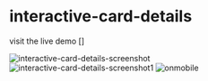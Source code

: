 # interactive-card-details

visit the live demo []

![interactive-card-details-screenshot](https://user-images.githubusercontent.com/88990104/214237351-04971c95-37d2-4488-b7b1-4d97bd579a66.jpg)
![interactive-card-details-screenshot1](https://user-images.githubusercontent.com/88990104/214237403-d19fd026-3333-4854-bbfb-33d24b413a20.jpg)
![onmobile](https://user-images.githubusercontent.com/88990104/214237412-8266d35c-5ea8-470a-8b50-9d3cc547c197.jpg)
